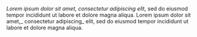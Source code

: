*Lorem ipsum dolor sit amet, consectetur adipiscing el*it, sed do eiusmod tempor incididunt ut labore et dolore magna aliqua.
Lorem ipsum dolor sit amet,_ consectetur adipiscing_ elit, sed do eiusmod tempor incididunt ut labore et dolore magna aliqua.
